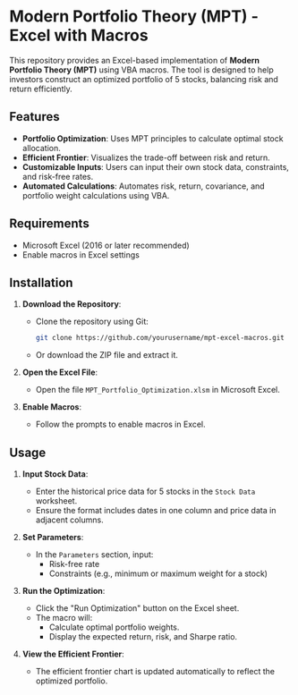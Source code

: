 # Modern Portfolio Theory (MPT) - Excel with Macros

This repository provides an Excel-based implementation of **Modern Portfolio Theory (MPT)** using VBA macros. The tool is designed to help investors construct an optimized portfolio of 5 stocks, balancing risk and return efficiently.

## Features

- **Portfolio Optimization**: Uses MPT principles to calculate optimal stock allocation.
- **Efficient Frontier**: Visualizes the trade-off between risk and return.
- **Customizable Inputs**: Users can input their own stock data, constraints, and risk-free rates.
- **Automated Calculations**: Automates risk, return, covariance, and portfolio weight calculations using VBA.

## Requirements

- Microsoft Excel (2016 or later recommended)
- Enable macros in Excel settings

## Installation

1. **Download the Repository**:
   - Clone the repository using Git:
     ```bash
     git clone https://github.com/yourusername/mpt-excel-macros.git
     ```
   - Or download the ZIP file and extract it.

2. **Open the Excel File**:
   - Open the file `MPT_Portfolio_Optimization.xlsm` in Microsoft Excel.

3. **Enable Macros**:
   - Follow the prompts to enable macros in Excel.

## Usage

1. **Input Stock Data**:
   - Enter the historical price data for 5 stocks in the `Stock Data` worksheet.
   - Ensure the format includes dates in one column and price data in adjacent columns.

2. **Set Parameters**:
   - In the `Parameters` section, input:
     - Risk-free rate
     - Constraints (e.g., minimum or maximum weight for a stock)

3. **Run the Optimization**:
   - Click the "Run Optimization" button on the Excel sheet.
   - The macro will:
     - Calculate optimal portfolio weights.
     - Display the expected return, risk, and Sharpe ratio.

4. **View the Efficient Frontier**:
   - The efficient frontier chart is updated automatically to reflect the optimized portfolio.
